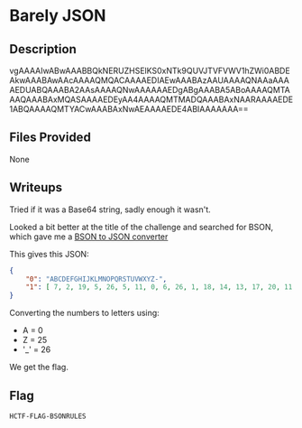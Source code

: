 # Barely JSON

## Description
vgAAAAIwABwAAABBQkNERUZHSElKS0xNTk9QUVJTVFVWV1hZWi0ABDEAkwAAABAwAAcAAAAQMQACAAAAEDIAEwAAABAzAAUAAAAQNAAaAAAAEDUABQAAABA2AAsAAAAQNwAAAAAAEDgABgAAABA5ABoAAAAQMTAAAQAAABAxMQASAAAAEDEyAA4AAAAQMTMADQAAABAxNAARAAAAEDE1ABQAAAAQMTYACwAAABAxNwAEAAAAEDE4ABIAAAAAAA==

## Files Provided
None

## Writeups
Tried if it was a Base64 string, sadly enough it wasn't.

Looked a bit better at the title of the challenge and searched for BSON, which gave me a [BSON to JSON converter](https://mcraiha.github.io/tools/BSONhexToJSON/bsonbase64tojson.html)

This gives this JSON:
```JSON
{
    "0": "ABCDEFGHIJKLMNOPQRSTUVWXYZ-",
    "1": [ 7, 2, 19, 5, 26, 5, 11, 0, 6, 26, 1, 18, 14, 13, 17, 20, 11, 4, 18 ]
}
```

Converting the numbers to letters using:
- A = 0 
- Z = 25 
- '_' = 26

We get the flag.
## Flag
```
HCTF-FLAG-BSONRULES
```